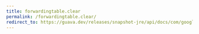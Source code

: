 ```yaml
---
title: forwardingtable.clear
permalink: /forwardingtable.clear/
redirect_to: https://guava.dev/releases/snapshot-jre/api/docs/com/google/common/collect/ForwardingTable.html#clear--
---
```

